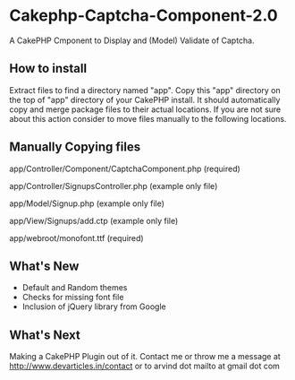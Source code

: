 Cakephp-Captcha-Component-2.0
=============================

A CakePHP Cmponent to Display and (Model) Validate of Captcha.

How to install
--------------------

Extract files to find a directory named "app". Copy this "app" directory on the top of "app" directory of your CakePHP install. It should automatically copy and merge package files to their actual locations. If you are not sure about this action consider to move files manually to the following locations.

Manually Copying files
--------------------
app/Controller/Component/CaptchaComponent.php (required)

app/Controller/SignupsController.php (example only file)

app/Model/Signup.php (example only file)

app/View/Signups/add.ctp (example only file)

app/webroot/monofont.ttf (required)

What's New
--------------------

* Default and Random themes
* Checks for missing font file
* Inclusion of jQuery library from Google

What's Next
--------------------

Making a CakePHP Plugin out of it. Contact me or throw me a message at http://www.devarticles.in/contact or to arvind dot mailto at gmail dot com
